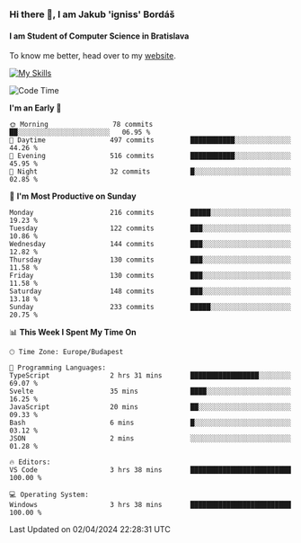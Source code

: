 ### Hi there 👋, I am Jakub 'igniss' Bordáš

#### I am Student of Computer Science in Bratislava
To know me better, head over to my [website](https://bordas.sk).

[![My Skills](https://skillicons.dev/icons?i=js,html,css,figma,svelte,java,kotlin,python,postgresql,typescript,nest,nodejs)](https://bordas.sk)


<!--START_SECTION:waka-->
![Code Time](http://img.shields.io/badge/Code%20Time-1%2C452%20hrs%2029%20mins-blue)

**I'm an Early 🐤** 

```text
🌞 Morning                78 commits          ██░░░░░░░░░░░░░░░░░░░░░░░   06.95 % 
🌆 Daytime                497 commits         ███████████░░░░░░░░░░░░░░   44.26 % 
🌃 Evening                516 commits         ███████████░░░░░░░░░░░░░░   45.95 % 
🌙 Night                  32 commits          █░░░░░░░░░░░░░░░░░░░░░░░░   02.85 % 
```
📅 **I'm Most Productive on Sunday** 

```text
Monday                   216 commits         █████░░░░░░░░░░░░░░░░░░░░   19.23 % 
Tuesday                  122 commits         ███░░░░░░░░░░░░░░░░░░░░░░   10.86 % 
Wednesday                144 commits         ███░░░░░░░░░░░░░░░░░░░░░░   12.82 % 
Thursday                 130 commits         ███░░░░░░░░░░░░░░░░░░░░░░   11.58 % 
Friday                   130 commits         ███░░░░░░░░░░░░░░░░░░░░░░   11.58 % 
Saturday                 148 commits         ███░░░░░░░░░░░░░░░░░░░░░░   13.18 % 
Sunday                   233 commits         █████░░░░░░░░░░░░░░░░░░░░   20.75 % 
```


📊 **This Week I Spent My Time On** 

```text
🕑︎ Time Zone: Europe/Budapest

💬 Programming Languages: 
TypeScript               2 hrs 31 mins       █████████████████░░░░░░░░   69.07 % 
Svelte                   35 mins             ████░░░░░░░░░░░░░░░░░░░░░   16.25 % 
JavaScript               20 mins             ██░░░░░░░░░░░░░░░░░░░░░░░   09.33 % 
Bash                     6 mins              █░░░░░░░░░░░░░░░░░░░░░░░░   03.12 % 
JSON                     2 mins              ░░░░░░░░░░░░░░░░░░░░░░░░░   01.28 % 

🔥 Editors: 
VS Code                  3 hrs 38 mins       █████████████████████████   100.00 % 

💻 Operating System: 
Windows                  3 hrs 38 mins       █████████████████████████   100.00 % 
```


 Last Updated on 02/04/2024 22:28:31 UTC
<!--END_SECTION:waka-->
